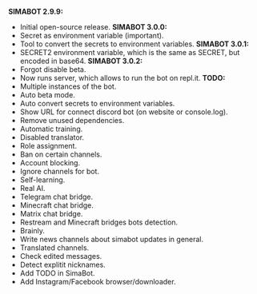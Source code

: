 **SIMABOT 2.9.9:**
- Initial open-source release.
**SIMABOT 3.0.0:**
- Secret as environment variable (important).
- Tool to convert the secrets to environment variables.
**SIMABOT 3.0.1:**
- SECRET2 environment variable, which is the same as SECRET, but encoded in base64.
**SIMABOT 3.0.2:**
- Forgot disable beta.
- Now runs server, which allows to run the bot on repl.it.
**TODO:**
- Multiple instances of the bot.
- Auto beta mode.
- Auto convert secrets to environment variables.
- Show URL for connect discord bot (on website or console.log).
- Remove unused dependencies.
- Automatic training.
- Disabled translator.
- Role assignment.
- Ban on certain channels.
- Account blocking.
- Ignore channels for bot.
- Self-learning.
- Real AI.
- Telegram chat bridge.
- Minecraft chat bridge.
- Matrix chat bridge.
- Restream and Minecraft bridges bots detection.
- Brainly.
- Write news channels about simabot updates in general.
- Translated channels.
- Check edited messages.
- Detect explitit nicknames.
- Add TODO in SimaBot.
- Add Instagram/Facebook browser/downloader.
